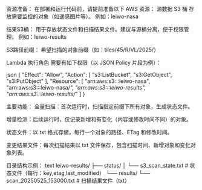 资源准备：
在部署和运行代码前，请提前准备以下 AWS 资源：
源数据 S3 桶
存放需要监控的对象（如遥感图片等）。
例如：leiwo-nasa

结果S3桶：
用于存放状态文件和扫描结果文件。建议与源桶分离，便于权限管理。
例如：leiwo-results

S3路径前缀：
希望扫描的对象前缀（如：tiles/45/R/VL/2025/）

Lambda 执行角色
需要有如下权限（以 JSON Policy 片段为例）：

json
{
    "Effect": "Allow",
    "Action": [
        "s3:ListBucket",
        "s3:GetObject",
        "s3:PutObject"
    ],
    "Resource": [
        "arn:aws:s3:::leiwo-nasa",
        "arn:aws:s3:::leiwo-nasa/*",
        "arn:aws:s3:::leiwo-results",
        "arn:aws:s3:::leiwo-results/*"
    ]
}

主要功能：
全量扫描：首次运行时，扫描指定前缀下所有对象，生成状态文件。

增量检测：后续运行时，仅记录新增和有变化（内容或修改时间不同）的对象。

状态文件：以 txt 格式存储，每行一个对象的路径、ETag 和修改时间。

变更结果文件：每次扫描结果以 txt 文件保存，包含扫描时间、新增对象和变化对象列表。

目录结构示例：
text
leiwo-results/
├── status/
│   └── s3_scan_state.txt        # 状态文件（每行：key,etag,last_modified）
└── results/
    └── scan_20250525_153000.txt # 扫描结果文件（txt）